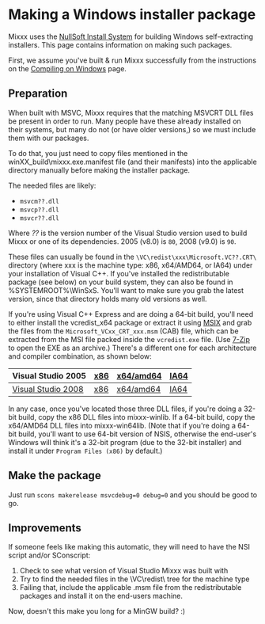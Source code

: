 # Making a Windows installer package

Mixxx uses the [NullSoft Install System](http://nsis.sourceforge.net/)
for building Windows self-extracting installers. This page contains
information on making such packages.

First, we assume you've built & run Mixxx successfully from the
instructions on the [Compiling on Windows](Compiling%20on%20Windows)
page.

## Preparation

When built with MSVC, Mixxx requires that the matching MSVCRT DLL files
be present in order to run. Many people have these already installed on
their systems, but many do not (or have older versions,) so we must
include them with our packages.

To do that, you just need to copy files mentioned in the
winXX\_build\\mixxx.exe.manifest file (and
<span class="underline">their</span> manifests) into the applicable
directory manually before making the installer package.

The needed files are likely:

  - `msvcm??.dll`
  - `msvcp??.dll`
  - `msvcr??.dll`

Where *??* is the version number of the Visual Studio version used to
build Mixxx or one of its dependencies. 2005 (v8.0) is `80`, 2008 (v9.0)
is `90`.

These files can usually be found in the
`\VC\redist\xxx\Microsoft.VC??.CRT\` directory (where xxx is the machine
type: x86, x64/AMD64, or IA64) under your installation of Visual C++. If
you've installed the redistributable package (see below) on your build
system, they can also be found in %SYSTEMROOT%\\WinSxS. You'll want to
make sure you grab the latest version, since that directory holds many
old versions as well.

If you're using Visual C++ Express and are doing a 64-bit build, you'll
need to either install the vcredist\_x64 package or extract it using
[MSIX](http://blogs.msdn.com/heaths/archive/2006/04/07/571138.aspx) and
grab the files from the `Microsoft_VCxx_CRT_xxx.msm` (CAB) file, which
can be extracted from the MSI file packed inside the `vcredist.exe`
file. (Use [7-Zip](http://www.7-zip.org/) to open the EXE as an
archive.) There's a different one for each architecture and compiler
combination, as shown below:

| Visual Studio 2005                                                                                                                 | [x86](http://www.microsoft.com/downloads/details.aspx?displaylang=en&FamilyID=200b2fd9-ae1a-4a14-984d-389c36f85647) | [x64/amd64](http://www.microsoft.com/downloads/details.aspx?displaylang=en&FamilyID=eb4ebe2d-33c0-4a47-9dd4-b9a6d7bd44da) | [IA64](http://www.microsoft.com/downloads/details.aspx?displaylang=en&FamilyID=747aad7c-5d6b-4432-8186-85df93dd51a9) |
| ---------------------------------------------------------------------------------------------------------------------------------- | ------------------------------------------------------------------------------------------------------------------- | ------------------------------------------------------------------------------------------------------------------------- | -------------------------------------------------------------------------------------------------------------------- |
| [Visual Studio 2008](http://www.microsoft.com/downloads/details.aspx?displaylang=en&FamilyID=f3fbb04e-92c2-4701-b4ba-92e26e408569) | [x86](http://www.microsoft.com/downloads/details.aspx?displaylang=en&FamilyID=a5c84275-3b97-4ab7-a40d-3802b2af5fc2) | [x64/amd64](http://www.microsoft.com/downloads/details.aspx?displaylang=en&FamilyID=ba9257ca-337f-4b40-8c14-157cfdffee4e) | [IA64](http://www.microsoft.com/downloads/details.aspx?displaylang=en&FamilyID=dcc211e6-ab82-41d6-8dec-c79937393fe8) |

In any case, once you've located those three DLL files, if you're doing
a 32-bit build, copy the x86 DLL files into mixxx-winlib. If a 64-bit
build, copy the x64/AMD64 DLL files into mixxx-win64lib. (Note that if
you're doing a 64-bit build, you'll want to use 64-bit version of NSIS,
otherwise the end-user's Windows will think it's a 32-bit program (due
to the 32-bit installer) and install it under `Program Files (x86)` by
default.)

## Make the package

Just run `scons makerelease msvcdebug=0 debug=0` and you should be good
to go.

## Improvements

If someone feels like making this automatic, they will need to have the
NSI script and/or SConscript:

1.  Check to see what version of Visual Studio Mixxx was built with
2.  Try to find the needed files in the \\VC\\redist\\ tree for the
    machine type
3.  Failing that, include the applicable .msm file from the
    redistributable packages and install it on the end-users machine.

Now, doesn't this make you long for a MinGW build? :)
